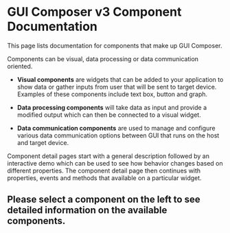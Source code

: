 # GUI Composer v3 Component Documentation

This page lists documentation for components that make up GUI Composer.

Components can be visual, data processing or data communication oriented.

- **Visual components** are widgets that can be added to your application to show data or gather inputs from user that will be sent to target device. Examples of these components include text box, button and graph.

- **Data processing components** will take data as input and provide a modified output which can then be connected to a visual widget.

- **Data communication components** are used to manage and configure various data communication options between GUI that runs on the host and target device.


Component detail pages start with a general description followed by an interactive demo which can be used to see how behavior changes based on different properties. The component detail page then continues with properties, events and methods that available on a particular widget.

## Please select a component on the left to see detailed information on the available components.